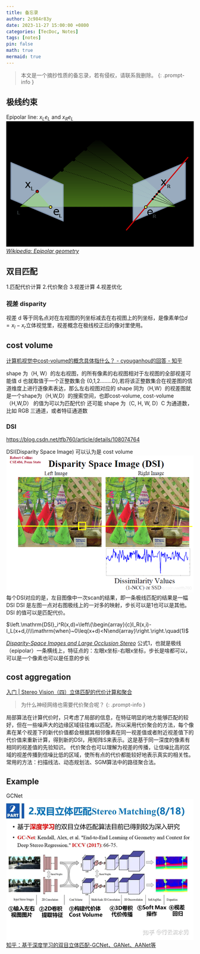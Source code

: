 ```yaml
---
title: 备忘录
author: 2c984r83y
date: 2023-11-27 15:00:00 +0800
categories: [TecDoc, Notes]
tags: [notes]
pin: false
math: true
mermaid: true
---
```

> 本文是一个摘抄性质的备忘录，若有侵权，请联系我删除。
{: .prompt-info }

## 极线约束

Epipolar line: $x_L e_L$ and $x_R e_L$
![20231127151650](https://raw.githubusercontent.com/2c984r83y/2c984r83y.github.io/master/images/20231127151650.png)
_[Wikipedia: Epipolar geometry](https://en.wikipedia.org/wiki/Epipolar_geometry#Epipolar_line)_

## 双目匹配

1.匹配代价计算
2.代价聚合
3.视差计算
4.视差优化

### 视差 disparity

视差 d 等于同名点对在左视图的列坐标减去在右视图上的列坐标，是像素单位$d=x_l−x_r$立体视觉里，视差概念在极线校正后的像对里使用。

## cost volume

[计算机视觉中cost-volume的概念具体指什么？ - cyouganhou的回答 - 知乎](https://www.zhihu.com/question/297481800/answer/1236412702)


shape 为（H, W）的左右视图，的所有像素的右视图相对于左视图的全部视差可能值 d 也就取值于一个正整数集合 {0,1,2........D},若将该正整数集合在视差图的信道维度上进行逐像素表达，那么左右视图对应的 shape 同为（H,W）的视差图就是一个shape为（H,W,D）的搜索空间，也即cost-volume, cost-volume（H,W,D） 的值为可以为匹配代价
还可能 shape 为（C, H, W, D）C 为通道数，比如 RGB 三通道，或者特征通道数

### DSI

<https://blog.csdn.net/tfb760/article/details/108074764>

DSI(Disparity Space Image) 可以认为是 cost volume
![20231127153742](https://raw.githubusercontent.com/2c984r83y/2c984r83y.github.io/master/images/20231127153742.png)
每个DSI对应的是，左目图像中一次scan的结果，即一条极线匹配的结果是一幅DSI
DSI 是左图一点对右图极线上的一对多的映射，步长可以是1也可以是其他。DSI 的值可以是匹配代价。

$\left.\mathrm{DSI}_i^R(x,d)=\left\{\begin{array}{c}I_R(x,i)-I_L(x+d,i)\\\mathrm{when}~0\leq(x+d)<N\end{array}\right.\right.\quad(1)$

_[Disparity-Space Images and Large Occlusion Stereo](https://link.springer.com/content/pdf/10.1007/BFb0028349)_
公式1，也就是极线（epipolar）一条横线上，特征点的：左眼x坐标-右眼x坐标，步长是啥都可以，可以是一个像素也可以是任意的步长

## cost aggregation

[入门 | Stereo Vision（四）立体匹配的代价计算和聚合](https://blog.csdn.net/weixin_42730997/article/details/101018016)

> 为什么神经网络也需要代价聚合呢？
{: .prompt-info }

局部算法在计算代价时，只考虑了局部的信息，在特征明显的地方能够匹配的较好，但在一些噪声大的边缘区域往往难以匹配，所以采用代价聚合的方法，每个像素在某个视差下的新代价值都会根据其相邻像素在同一视差值或者附近视差值下的代价值来重新计算，得到新的DSI，用矩阵S来表示。这是基于同一深度的像素有相同的视差值的先验知识。
代价聚合也可以理解为视差的传播，让信噪比高的区域的视差传播到信噪比低的区域，使所有点的代价都能较好地表示真实的相关性。
常用的方法：扫描线法、动态规划法、SGM算法中的路径聚合法。


## Example

GCNet
![20231127152359](https://raw.githubusercontent.com/2c984r83y/2c984r83y.github.io/master/images/20231127152359.png)
[知乎：基于深度学习的双目立体匹配-GCNet、GANet、AANet等](https://zhuanlan.zhihu.com/p/195517250)